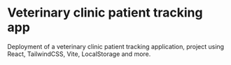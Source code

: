 # Veterinary clinic patient tracking app #
Deployment of a veterinary clinic patient tracking application, project using React, TailwindCSS, Vite, LocalStorage and more.
